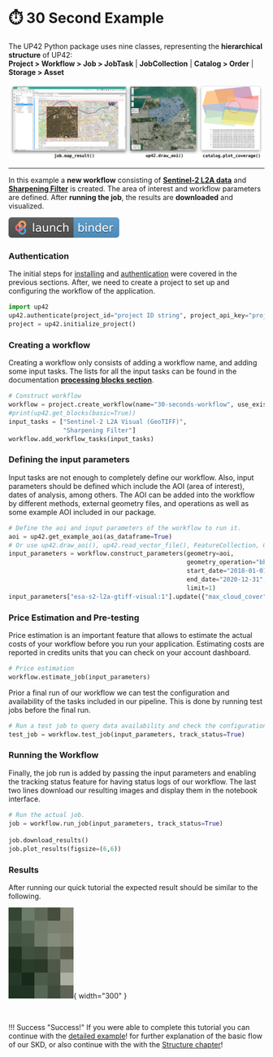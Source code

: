 # :stopwatch: 30 Second Example

The UP42 Python package uses nine classes, representing the **hierarchical structure** of UP42:  
**Project > Workflow > Job > JobTask** | **JobCollection** | **Catalog > Order** | **Storage > Asset**

![](assets/vizualisations.jpg)

------------------------

In this example a **new workflow** consisting of [**Sentinel-2 L2A data**](https://up42.com/marketplace/blocks/data/aws-s2-l2a)
and [**Sharpening Filter**](https://marketplace.up42.com/block/e374ea64-dc3b-4500-bb4b-974260fb203e) is created.
The area of interest and workflow parameters are defined. After **running the job**, 
the results are **downloaded** and visualized.

[![Binder](assets/badge_logo.svg)](https://mybinder.org/v2/gh/up42/up42-py/master?filepath=examples%2Fguides%2F30-seconds-example.ipynb)


### **Authentication**

The initial steps for [installing](installation.md) and [authentication](authentication.md) were covered in the previous sections. After, we need to create a project to set up and configuring the workflow of the application.

```python
import up42
up42.authenticate(project_id="project ID string", project_api_key="project-API-key") # inline authentication (also possible with json file)
project = up42.initialize_project()
```
### **Creating a workflow**

Creating a workflow only consists of adding a workflow name, and adding some input tasks. The lists for all the input tasks can be found in the documentation [**processing blocks section**](https://up42.com/marketplace/blocks/processing). 

```python
# Construct workflow
workflow = project.create_workflow(name="30-seconds-workflow", use_existing=True)
#print(up42.get_blocks(basic=True))
input_tasks = ["Sentinel-2 L2A Visual (GeoTIFF)",
               "Sharpening Filter"]
workflow.add_workflow_tasks(input_tasks)
```

### **Defining the input parameters**

Input tasks are not enough to completely define our workflow. Also, input parameters should be defined which include the AOI (area of interest), dates of analysis, among others. The AOI can be added into the workflow by different methods, external geometry files, and operations as well as some example AOI included in our package. 

```python
# Define the aoi and input parameters of the workflow to run it.
aoi = up42.get_example_aoi(as_dataframe=True)
# Or use up42.draw_aoi(), up42.read_vector_file(), FeatureCollection, GeoDataFrame etc.
input_parameters = workflow.construct_parameters(geometry=aoi, 
                                                 geometry_operation="bbox", 
                                                 start_date="2018-01-01",
                                                 end_date="2020-12-31",
                                                 limit=1)
input_parameters["esa-s2-l2a-gtiff-visual:1"].update({"max_cloud_cover":5})
```
### **Price Estimation and Pre-testing**
Price estimation is an important feature that allows to estimate the actual costs of your workflow before you run your application. Estimating costs are reported in credits units that you can check on your account dashboard.

```python
# Price estimation
workflow.estimate_job(input_parameters)
```

Prior a final run of our workflow we can test the configuration and availability of the tasks included in our pipeline. This is done by running test jobs before the final run.

```python
# Run a test job to query data availability and check the configuration.
test_job = workflow.test_job(input_parameters, track_status=True)
```


### **Running the Workflow**
Finally, the job run is added by passing the input parameters and enabling the tracking status feature for having status logs of our workflow. The last two lines download our resulting images and display them in the notebook interface.

```python
# Run the actual job.
job = workflow.run_job(input_parameters, track_status=True)

job.download_results()
job.plot_results(figsize=(6,6))
```

### **Results**

After running our quick tutorial the expected result should be similar to the following.

![Expected Result](assets/results_quick_sample.jpg){ width="300" }

<br>

!!! Success "Success!"
    If you were able to complete this tutorial you can continue with the [detailed example](/up42-py/guides/detailed-example/)! for further explanation of the basic flow of our SKD, or also continue with the with the [Structure chapter](structure.md)!
